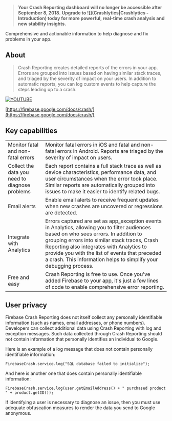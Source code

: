 
>
> **Your Crash Reporting dashboard will no longer be accessible after September 8, 2018.**
> **Upgrade to ![](Crashlytics|Crashlytics - Introduction) today for more powerful, real-time crash analysis and new stability insights.**
>


Comprehensive and actionable information to help diagnose and fix problems in your app.

## About 

>
> Crash Reporting creates detailed reports of the errors in your app. Errors are grouped 
> into issues based on having similar stack traces, and triaged by the severity of impact 
> on your users. In addition to automatic reports, you can log custom events to help 
> capture the steps leading up to a crash.
>

[![YOUTUBE](https://img.youtube.com/vi/B7mlLVAkcfU/0.jpg)](https://www.youtube.com/watch?v=B7mlLVAkcfU)

[https://firebase.google.com/docs/crash/](https://firebase.google.com/docs/crash/)

## Key capabilities

| | |
|---|---|
| Monitor fatal and non-fatal errors | Monitor fatal errors in iOS and fatal and non-fatal errors in Android. Reports are triaged by the severity of impact on users. |
| Collect the data you need to diagnose problems	 | Each report contains a full stack trace as well as device characteristics, performance data, and user circumstances when the error took place. Similar reports are automatically grouped into issues to make it easier to identify related bugs. |
| Email alerts | Enable email alerts to receive frequent updates when new crashes are uncovered or regressions are detected. |
| Integrate with Analytics	 | Errors captured are set as app_exception events in Analytics, allowing you to filter audiences based on who sees errors.  In addition to grouping errors into similar stack traces, Crash Reporting also integrates with Analytics to provide you with the list of events that preceded a crash. This information helps to simplify your debugging process. |
| Free and easy | Crash Reporting is free to use. Once you've added Firebase to your app, it's just a few lines of code to enable comprehensive error reporting. |



## User privacy

Firebase Crash Reporting does not itself collect any personally identifiable information 
(such as names, email addresses, or phone numbers). Developers can collect additional 
data using Crash Reporting with log and exception messages. Such data collected through 
Crash Reporting should not contain information that personally identifies an individual 
to Google.

Here is an example of a log message that does not contain personally identifiable information:

```as3
FirebaseCrash.service.log("SQL database failed to initialize");
```

And here is another one that does contain personally identifiable information:

```as3
FirebaseCrash.service.log(user.getEmailAddress() + " purchased product " + product.getID());
```

If identifying a user is necessary to diagnose an issue, then you must use adequate 
obfuscation measures to render the data you send to Google anonymous.
